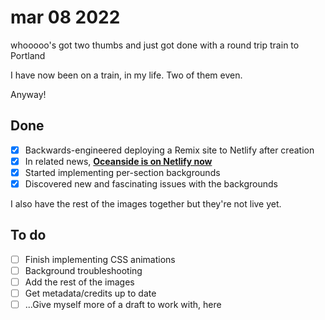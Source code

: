 # mar 08 2022

whooooo's got two thumbs and just got done with a round trip train to Portland

I have now been on a train, in my life. Two of them even.

Anyway!

## Done
- [x] Backwards-engineered deploying a Remix site to Netlify after creation
- [x] In related news, **[Oceanside is on Netlify now](https://oceanside-essay.netlify.app)**
- [x] Started implementing per-section backgrounds
- [x] Discovered new and fascinating issues with the backgrounds

I also have the rest of the images together but they're not live yet.

## To do 
- [ ] Finish implementing CSS animations
- [ ] Background troubleshooting
- [ ] Add the rest of the images
- [ ] Get metadata/credits up to date
- [ ] ...Give myself more of a draft to work with, here 